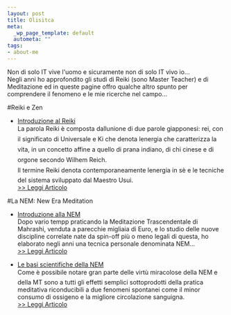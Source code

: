 ```yaml
--- 
layout: post
title: Olisitca
meta: 
  _wp_page_template: default
  autometa: ""
tags: 
- about-me
---
```

Non di solo IT vive l'uomo e sicuramente non di solo IT vivo io...  
Negli anni ho approfondito gli studi di Reiki (sono Master Teacher) e di Meditazione ed in queste pagine offro qualche altro spunto per comprendere il fenomeno e le mie ricerche nel campo...

#Reiki e Zen

*  [Introduzione al Reiki](/hobbies/introduzione-al-reiki/)  
     La parola Reiki è composta dallunione di due parole giapponesi: rei, con il significato di Universale e Ki che denota lenergia che caratterizza la vita, in un concetto affine a quello di prana indiano, di chi cinese e di orgone secondo Wilhem Reich.  
    Il termine Reiki denota contemporaneamente lenergia in sè e le tecniche del sistema sviluppato dal Maestro Usui.  
    [>> Leggi Articolo](/hobbies/introduzione-al-reiki/)

#La NEM: New Era Meditation

*  [Introduzione alla NEM](/nem/introduzione-alla-nem-new-era-meditation/)  
    Dopo vario tempp praticando la Meditazione Trascendentale di Mahrashi, venduta a parecchie migliaia di Euro, e lo studio delle nuove discipline correlate nate da spin-off più o meno legali di questa, ho elaborato negli anni una tecnica personale denominata NEM...  
    [>> Leggi Articolo](/nem/introduzione-alla-nem-new-era-meditation/)

*  [Le basi scientifiche della NEM](/nem/le-basi-scientifiche-della-nem/)  
    Come è possibile notare gran parte delle virtù miracolose della NEM e della MT sono a tutti gli effetti semplici sottoprodotti della pratica meditativa riconducibili a due fenomeni spontanei come il minor consumo di ossigeno e la migliore circolazione sanguigna.  
    [>> Leggi Articolo](/nem/le-basi-scientifiche-della-nem/)


 
